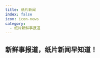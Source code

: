 ```yaml
---
title: 纸片新闻
index: false
icon: icon-news
category:
  - 纸片新鲜事报道
---
```


## 新鲜事报道，纸片新闻早知道！

<Catalog />